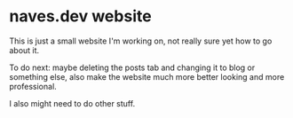 # naves.dev website
This is just a small website I'm working on, not really sure yet how to go about it.

To do next: maybe deleting the posts tab and changing it to blog or something else, also make the website much more better looking and more professional.

I also might need to do other stuff.
